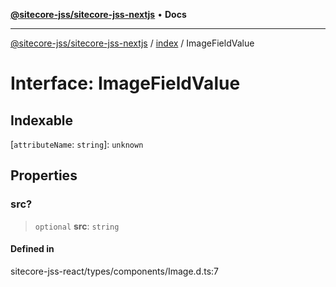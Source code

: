 [**@sitecore-jss/sitecore-jss-nextjs**](../../README.md) • **Docs**

***

[@sitecore-jss/sitecore-jss-nextjs](../../README.md) / [index](../README.md) / ImageFieldValue

# Interface: ImageFieldValue

## Indexable

 \[`attributeName`: `string`\]: `unknown`

## Properties

### src?

> `optional` **src**: `string`

#### Defined in

sitecore-jss-react/types/components/Image.d.ts:7
